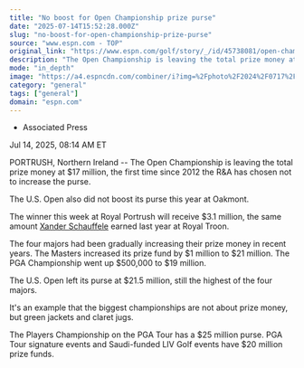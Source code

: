 ```yaml
---
title: "No boost for Open Championship prize purse"
date: "2025-07-14T15:52:28.000Z"
slug: "no-boost-for-open-championship-prize-purse"
source: "www.espn.com - TOP"
original_link: "https://www.espn.com/golf/story/_/id/45738081/open-championship-joins-us-open-leaving-prize-purse-same-level"
description: "The Open Championship is leaving the total prize money at $17 million, the first time since 2012 the R&A has chosen not to increase the purse."
mode: "in_depth"
image: "https://a4.espncdn.com/combiner/i?img=%2Fphoto%2F2024%2F0717%2Fr1359710_1296x729_16%2D9.jpg"
category: "general"
tags: ["general"]
domain: "espn.com"
---
```

<div id="readability-page-1" class="page"><div><div><ul><li><p>Associated Press</p></li></ul><p><span>Jul 14, 2025, 08:14 AM ET</span></p></div><p>PORTRUSH, Northern Ireland -- The Open Championship is leaving the total prize money at $17 million, the first time since 2012 the R&amp;A has chosen not to increase the purse.</p><p>The U.S. Open also did not boost its purse this year at Oakmont.</p><p>The winner this week at Royal Portrush will receive $3.1 million, the same amount <a data-player-guid="e23e62a8-8995-6b06-42f2-018c8a27e916" href="http://www.espn.com/golf/player/_/id/10140/xander-schauffele">Xander Schauffele</a> earned last year at Royal Troon.</p><p>The four majors had been gradually increasing their prize money in recent years. The Masters increased its prize fund by $1 million to $21 million. The PGA Championship went up $500,000 to $19 million.</p><p>The U.S. Open left its purse at $21.5 million, still the highest of the four majors.</p><p>It's an example that the biggest championships are not about prize money, but green jackets and claret jugs.</p><p>The Players Championship on the PGA Tour has a $25 million purse. PGA Tour signature events and Saudi-funded LIV Golf events have $20 million prize funds.</p>
</div></div>